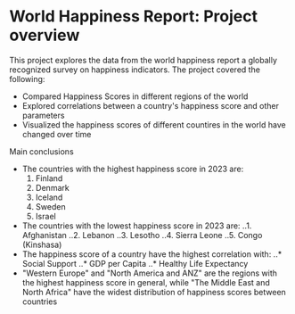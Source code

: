 # World Happiness Report: Project overview
This project explores the data from the world happiness report a globally recognized survey on happiness indicators. 
The project covered the following:
* Compared Happiness Scores in different regions of the world
* Explored correlations between a country's happiness score and other parameters
* Visualized the happiness scores of different countires in the world have changed over time

Main conclusions
* The countries with the highest happiness score in 2023 are:
  1. Finland
  2. Denmark
  3. Iceland
  4. Sweden
  5. Israel
* The countries with the lowest happiness score in 2023 are:
  ..1. Afghanistan
  ..2. Lebanon
  ..3. Lesotho
  ..4. Sierra Leone
  ..5. Congo (Kinshasa)
* The happiness score of a country have the highest correlation with:
  ..* Social Support
  ..* GDP per Capita
  ..* Healthy Life Expectancy
* "Western Europe" and "North America and ANZ" are the regions with the highest happiness score in general, while "The Middle East and North Africa" have the widest distribution of happiness scores between countries
